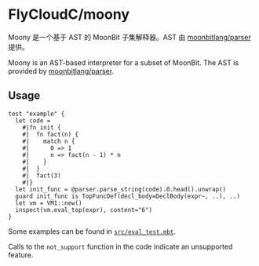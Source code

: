# FlyCloudC/moony

Moony 是一个基于 AST 的 MoonBit 子集解释器。AST 由 [moonbitlang/parser](https://github.com/moonbitlang/parser) 提供。

Moony is an AST-based interpreter for a subset of MoonBit. The AST is provided by [moonbitlang/parser](https://github.com/moonbitlang/parser).

## Usage

```moonbit
test "example" {
  let code =
    #|fn init {
    #|  fn fact(n) {
    #|    match n {
    #|      0 => 1
    #|      n => fact(n - 1) * n
    #|    }
    #|  }
    #|  fact(3)
    #|}
  let init_func = @parser.parse_string(code).0.head().unwrap()
  guard init_func is TopFuncDef(decl_body=DeclBody(expr~, ..), ..)
  let vm = VM1::new()
  inspect(vm.eval_top(expr), content="6")
}
```

Some examples can be found in [`src/eval_test.mbt`](src/eval_test.mbt).

Calls to the `not_support` function in the code indicate an unsupported feature.
